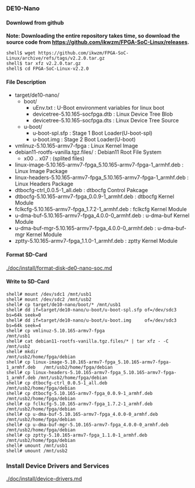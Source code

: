 ### DE10-Nano

#### Downlowd from github

**Note: Downloading the entire repository takes time, so download the source code from https://github.com/ikwzm/FPGA-SoC-Linux/releases.**

```console
shell$ wget https://github.com/ikwzm/FPGA-SoC-Linux/archive/refs/tags/v2.2.0.tar.gz
shell$ tar xfz v2.2.0.tar.gz
shell$ cd FPGA-SoC-Linux-v2.2.0
```

#### File Description

 * target/de10-nano/
   + boot/
     - uEnv.txt                                                      : U-Boot environment variables for linux boot
     - devicetree-5.10.165-socfpga.dtb                               : Linux Device Tree Blob   
     - devicetree-5.10.165-socfpga.dts                               : Linux Device Tree Source
   + u-boot/
     - u-boot-spl.sfp                                                : Stage 1 Boot Loader(U-boot-spl)
     - u-boot.img                                                    : Stage 2 Boot Loader(U-boot)
 * vmlinuz-5.10.165-armv7-fpga                                       : Linux Kernel Image
 * debian11-rootfs-vanilla.tgz.files/                                : Debian11 Root File System
   + x00 .. x07                                                      : (splited files)
 * linux-image-5.10.165-armv7-fpga_5.10.165-armv7-fpga-1_armhf.deb   : Linux Image Package
 * linux-headers-5.10.165-armv7-fpga_5.10.165-armv7-fpga-1_armhf.deb : Linux Headers Package
 * dtbocfg-ctrl_0.0.5-1_all.deb                                      : dtbocfg Control Pakcage
 * dtbocfg-5.10.165-armv7-fpga_0.0.9-1_armhf.deb                     : dtbocfg Kernel Module
 * fclkcfg-5.10.165-armv7-fpga_1.7.2-1_armhf.deb                     : fclkcfg Kernel Module
 * u-dma-buf-5.10.165-armv7-fpga_4.0.0-0_armhf.deb                   : u-dma-buf Kernel Module
 * u-dma-buf-mgr-5.10.165-armv7-fpga_4.0.0-0_armhf.deb               : u-dma-buf-mgr Kernel Module
 * zptty-5.10.165-armv7-fpga_1.1.0-1_armhf.deb                       : zptty   Kernel Module

#### Format SD-Card

[./doc/install/format-disk-de0-nano-soc.md](format-disk-de0-nano-soc.md)

#### Write to SD-Card

````console
shell# mount /dev/sdc1 /mnt/usb1
shell# mount /dev/sdc2 /mnt/usb2
shell# cp target/de10-nano/boot/* /mnt/usb1
shell# dd if=target/de10-nano/u-boot/u-boot-spl.sfp of=/dev/sdc3 bs=64k seek=0
shell# dd if=target/de10-nano/u-boot/u-boot.img     of=/dev/sdc3 bs=64k seek=4
shell# cp vmlinuz-5.10.165-armv7-fpga                                       /mnt/usb1
shell# cat debian11-rootfs-vanilla.tgz.files/* | tar xfz - -C               /mnt/usb2
shell# mkdir                                                                /mnt/usb2/home/fpga/debian
shell# cp linux-image-5.10.165-armv7-fpga_5.10.165-armv7-fpga-1_armhf.deb   /mnt/usb2/home/fpga/debian
shell# cp linux-headers-5.10.165-armv7-fpga_5.10.165-armv7-fpga-1_armhf.deb /mnt/usb2/home/fpga/debian
shell# cp dtbocfg-ctrl_0.0.5-1_all.deb                                      /mnt/usb2/home/fpga/debian
shell# cp dtbocfg-5.10.165-armv7-fpga_0.0.9-1_armhf.deb                     /mnt/usb2/home/fpga/debian
shell# cp fclkcfg-5.10.165-armv7-fpga_1.7.2-1_armhf.deb                     /mnt/usb2/home/fpga/debian
shell# cp u-dma-buf-5.10.165-armv7-fpga_4.0.0-0_armhf.deb                   /mnt/usb2/home/fpga/debian
shell# cp u-dma-buf-mgr-5.10.165-armv7-fpga_4.0.0-0_armhf.deb               /mnt/usb2/home/fpga/debian
shell# cp zptty-5.10.165-armv7-fpga_1.1.0-1_armhf.deb                       /mnt/usb2/home/fpga/debian
shell# umount /mnt/usb1
shell# umount /mnt/usb2
````

### Install Device Drivers and Services

[./doc/install/device-drivers.md](device-drivers.md)

